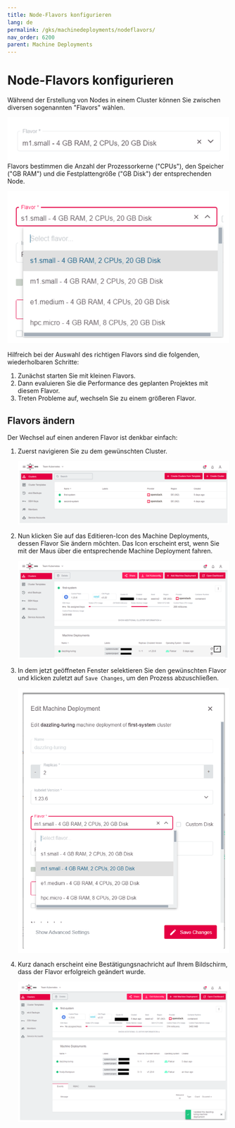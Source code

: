 ```yaml
---
title: Node-Flavors konfigurieren
lang: de
permalink: /gks/machinedeployments/nodeflavors/
nav_order: 6200
parent: Machine Deployments
---
```

<!-- LTeX:  language=de-DE -->

# Node-Flavors konfigurieren

Während der Erstellung von Nodes in einem Cluster können Sie zwischen diversen sogenannten "Flavors" wählen.

![Flavor-Select](../images/NodeFlav01.png)
Flavors bestimmen die Anzahl der Prozessorkerne ("CPUs"), den Speicher ("GB RAM") und die Festplattengröße ("GB Disk") der entsprechenden Node.

![Flavors](../images/NodeFlav02.png)

Hilfreich bei der Auswahl des richtigen Flavors sind die folgenden, wiederholbaren Schritte:

1. Zunächst starten Sie mit kleinen Flavors.
2. Dann evaluieren Sie die Performance des geplanten Projektes mit diesem Flavor.
3. Treten Probleme auf, wechseln Sie zu einem größeren Flavor.

## Flavors ändern

Der Wechsel auf einen anderen Flavor ist denkbar einfach:

1. Zuerst navigieren Sie zu dem gewünschten Cluster.

     ![Clusters](../images/NodeFlav03.png)

1. Nun klicken Sie auf das Editieren-Icon des Machine Deployments, dessen Flavor Sie ändern möchten. Das Icon erscheint erst, wenn Sie mit der Maus über die entsprechende Machine Deployment fahren.

    ![edit-machine-deployment](../images/NodeFlav04.png)

1. In dem jetzt geöffneten Fenster selektieren Sie den gewünschten Flavor und klicken zuletzt auf `Save Changes`, um den Prozess abzuschließen.

    ![Edit-Flavor](../images/NodeFlav05.png)

1. Kurz danach erscheint eine Bestätigungsnachricht auf Ihrem Bildschirm, dass der Flavor erfolgreich geändert wurde.

    ![Success-Message](../images/NodeFlav06.png)
